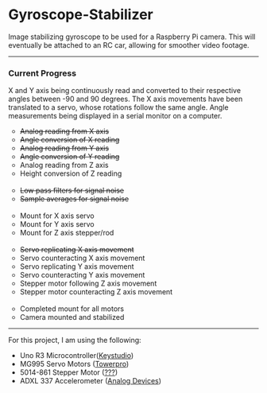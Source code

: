 <h1>Gyroscope-Stabilizer</h1>

<p>Image stabilizing gyroscope to be used for a Raspberry Pi camera. This will eventually be attached to an RC car, allowing for smoother video footage.</p>

<hr>

<h3>Current Progress</h3>
<p>X and Y axis being continuously read and converted to their respective angles between -90 and 90 degrees. The X axis movements have been translated to a servo, whose rotations follow the same angle. Angle measurements being displayed in a serial monitor on a computer.</p>
<ul style="list-style-type:circle;">
  <li><del>Analog reading from X axis</del></li>
  <li><del>Angle conversion of X reading</del></li>
  <li><del>Analog reading from Y axis</del></li>
  <li><del>Angle conversion of Y reading</del></li>
  <li>Analog reading from Z axis</li>
  <li>Height conversion of Z reading</li>
  <br>
  <li><del>Low pass filters for signal noise</del></li>
  <li><del>Sample averages for signal noise</del></li>
  <br>
  <li>Mount for X axis servo</li>
  <li>Mount for Y axis servo</li>
  <li>Mount for Z axis stepper/rod</li>
  <br>
  <li><del>Servo replicating X axis movement</del></li>
  <li>Servo counteracting X axis movement</li>
  <li>Servo replicating Y axis movement</li>
  <li>Servo counteracting Y axis movement</li>
  <li>Stepper motor following Z axis movement</li>
  <li>Stepper motor counteracting Z axis movement</li>
  <br>
  <li>Completed mount for all motors</li>
  <li>Camera mounted and stabilized</li>
</ul>

<hr>

<p>For this project, I am using the following:</p>
<ul>
  <li>Uno R3 Microcontroller(<a href="https://wiki.keyestudio.com/Ks0001_keyestudio_UNO_R3_BOARD">Keystudio</a>)</li>
  <li>MG995 Servo Motors (<a href="https://www.towerpro.com.tw/product/mg995/">Towerpro</a>)</li>
  <li>5014-861 Stepper Motor (<a href="https://shop.sayal.com/products/2621-ca1">???</a>)</li>
  <li>ADXL 337 Accelerometer (<a href="https://www.analog.com/media/en/technical-documentation/data-sheets/ADXL337.pdf">Analog Devices</a>)</li>
</ul>
